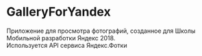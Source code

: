# GalleryForYandex
Приложение для просмотра фотографий, созданное для Школы Мобильной разработки Яндекс 2018. <br/>
Используется API сервиса Яндекс.Фотки
